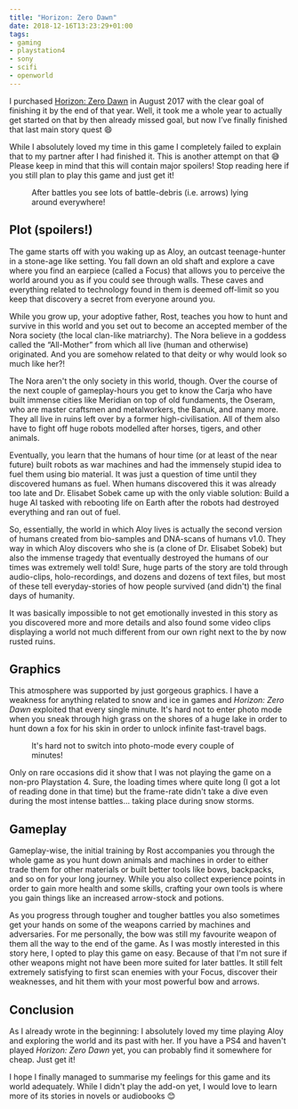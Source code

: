 ```yaml
---
title: "Horizon: Zero Dawn"
date: 2018-12-16T13:23:29+01:00
tags:
- gaming
- playstation4
- sony
- scifi
- openworld
---
```


I purchased [Horizon: Zero Dawn](https://www.guerrilla-games.com/play/horizon) in August 2017 with the clear goal of finishing it by the end of that year. Well, it took me a whole year to actually get started on that by then already missed goal, but now I’ve finally finished that last main story quest 😄 

While I absolutely loved my time in this game I completely failed to explain that to my partner after I had finished it. This is another attempt on that 😅 Please keep in mind that this will contain major spoilers! Stop reading here if you still plan to play this game and just get it!

<figure>
<img src="/media/2018/hzd-1.jpg" alt="">
<figcaption>After battles you see lots of battle-debris (i.e. arrows) lying around everywhere!</figcaption>
</figure>


## Plot (spoilers!)

The game starts off with you waking up as Aloy, an outcast teenage-hunter in a stone-age like setting. You fall down an old shaft and explore a cave where you find an earpiece (called a Focus) that allows you to perceive the world around you as if you could see through walls. These caves and everything related to technology found in them is deemed off-limit so you keep that discovery a secret from everyone around you.

While you grow up, your adoptive father, Rost, teaches you how to hunt and survive in this world and you set out to become an accepted member of the Nora society (the local clan-like matriarchy). The Nora believe in a goddess called the “All-Mother” from which all live (human and otherwise) originated. And you are somehow related to that deity or why would look so much like her?!

The Nora aren't the only society in this world, though. Over the course of the next couple of gameplay-hours you get to know the Carja who have built immense cities like Meridian on top of old fundaments, the Oseram, who are master craftsmen and metalworkers, the Banuk, and many more. They all live in ruins left over by a former high-civilisation. All of them also have to fight off huge robots modelled after horses, tigers, and other animals.

Eventually, you learn that the humans of hour time (or at least of the near future) built robots as war machines and had the immensely stupid idea to fuel them using bio material. It was just a question of time until they discovered humans as fuel. When humans discovered this it was already too late and Dr. Elisabet Sobek came up with the only viable solution: Build a huge AI tasked with rebooting life on Earth after the robots had destroyed everything and ran out of fuel.

So, essentially, the world in which Aloy lives is actually the second version of humans created from bio-samples and DNA-scans of humans v1.0. They way in which Aloy discovers who she is (a clone of Dr. Elisabet Sobek) but also the immense tragedy that eventually destroyed the humans of our times was extremely well told! Sure, huge parts of the story are told through audio-clips, holo-recordings, and dozens and dozens of text files, but most of these tell everyday-stories of how people survived (and didn't) the final days of humanity.

It was basically impossible to not get emotionally invested in this story as you discovered more and more details and also found some video clips displaying a world not much different from our own right next to the by now rusted ruins.


## Graphics

This atmosphere was supported by just gorgeous graphics. I have a weakness for anything related to snow and ice in games and *Horizon: Zero Dawn* exploited that every single minute. It's hard not to enter photo mode when you sneak through high grass on the shores of a huge lake in order to hunt down a fox for his skin in order to unlock infinite fast-travel bags.

<figure>
<img src="/media/2018/hzd-2.jpg" alt="">
<figcaption>It's hard not to switch into photo-mode every couple of minutes!</figcaption>
</figure>

Only on rare occasions did it show that I was not playing the game on a non-pro Playstation 4. Sure, the loading times where quite long (I got a lot of reading done in that time) but the frame-rate didn't take a dive even during the most intense battles... taking place during snow storms.


## Gameplay

Gameplay-wise, the initial training by Rost accompanies you through the whole game as you hunt down animals and machines in order to either trade them for other materials or built better tools like bows, backpacks, and so on for your long journey. While you also collect experience points in order to gain more health and some skills, crafting your own tools is where you gain things like an increased arrow-stock and potions.

As you progress through tougher and tougher battles you also sometimes get your hands on some of the weapons carried by machines and adversaries. For me personally, the bow was still my favourite weapon of them all the way to the end of the game. As I was mostly interested in this story here, I opted to play this game on easy. Because of that I'm not sure if other weapons might not have been more suited for later battles. It still felt extremely satisfying to first scan enemies with your Focus, discover their weaknesses, and hit them with your most powerful bow and arrows.


## Conclusion

As I already wrote in the beginning: I absolutely loved my time playing Aloy and exploring the world and its past with her. If you have a PS4 and haven't played *Horizon: Zero Dawn* yet, you can probably find it somewhere for cheap. Just get it!

I hope I finally managed to summarise my feelings for this game and its world adequately. While I didn't play the add-on yet, I would love to learn more of its stories in novels or audiobooks 😊

